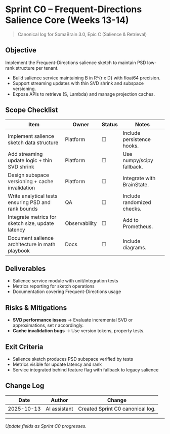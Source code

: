 # Sprint C0 – Frequent-Directions Salience Core (Weeks 13-14)

> Canonical log for SomaBrain 3.0, Epic C (Salience & Retrieval)

## Objective
Implement the Frequent-Directions salience sketch to maintain PSD low-rank structure per tenant.

- Build salience service maintaining B in R^{r x D} with float64 precision.
- Support streaming updates with thin SVD shrink and subspace versioning.
- Expose APIs to retrieve (S, Lambda) and manage projection caches.

## Scope Checklist

| Item | Owner | Status | Notes |
|------|-------|--------|-------|
| Implement salience sketch data structure | Platform | ☐ | Include persistence hooks.
| Add streaming update logic + thin SVD shrink | Platform | ☐ | Use numpy/scipy fallback.
| Design subspace versioning + cache invalidation | Platform | ☐ | Integrate with BrainState.
| Write analytical tests ensuring PSD and rank bounds | QA | ☐ | Include randomized checks.
| Integrate metrics for sketch size, update latency | Observability | ☐ | Add to Prometheus.
| Document salience architecture in math playbook | Docs | ☐ | Include diagrams.

## Deliverables
- Salience service module with unit/integration tests
- Metrics reporting for sketch operations
- Documentation covering Frequent-Directions usage

## Risks & Mitigations
- **SVD performance issues** -> Evaluate incremental SVD or approximations, set r accordingly.
- **Cache invalidation bugs** -> Use version tokens, property tests.

## Exit Criteria
- Salience sketch produces PSD subspace verified by tests
- Metrics visible for update latency and rank
- Service integrated behind feature flag with fallback to legacy salience

## Change Log

| Date | Author | Change |
|------|--------|--------|
| 2025-10-13 | AI assistant | Created Sprint C0 canonical log. |

---

_Update fields as Sprint C0 progresses._
